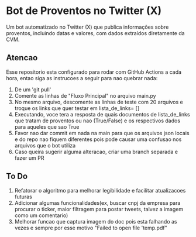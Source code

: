 # Bot de Proventos no Twitter (X)

Um bot automatizado no Twitter (X) que publica informações sobre proventos, incluindo datas e valores, com dados extraídos diretamente da CVM.

## Atencao
Esse repositorio esta configurado para rodar com GitHub Actions a cada hora, entao siga as instrucoes a seguir para nao quebrar nada:

1. De um 'git pull'
2. Comente as linhas de "Fluxo Principal" no arquivo main.py
3. No mesmo arquivo, descomente as linhas de teste com 20 arquivos e troque os links que quer testar em lista_de_links= []
4. Executando, voce tera a resposta de quais documentos de lista_de_links que tratam de proventos ou nao (True/False) e os respectivos dados para aqueles que sao True
5. Favor nao dar commit em nada na main para que os arquivos json locais e do repo nao fiquem diferentes pois pode causar uma confusao nos arquivos que o bot utiliza
6. Caso queira sugerir alguma alteracao, criar uma branch separada e fazer um PR

## To Do

1. Refatorar o algoritmo para melhorar legibilidade e facilitar atualizacoes futuras
2. Adicionar algumas funcionalidades(ex, buscar cnpj da empresa para procurar o ticker, maior filtragem para postar tweets, talvez a imagem como um comentario)
3. Melhorar funcao que captura imagem do doc pois esta falhando as vezes e sempre por esse motivo "Failed to open file 'temp.pdf"